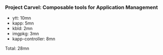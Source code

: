 ### Project Carvel: Composable tools for Application Management

- ytt: 10mn
- kapp: 5mn
- kbld: 2mn
- imgpkg: 3mn
- kapp-controller: 8mn

Total: 28mn
